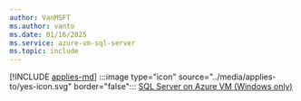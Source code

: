 ```yaml
---
author: VanMSFT
ms.author: vanto
ms.date: 01/16/2025
ms.service: azure-vm-sql-server
ms.topic: include
---
```


[!INCLUDE [applies-md](applies-md.md)] :::image type="icon" source="../media/applies-to/yes-icon.svg" border="false"::: [SQL Server on Azure VM (Windows only)](/sql/sql-server/sql-docs-navigation-guide#applies-to)
